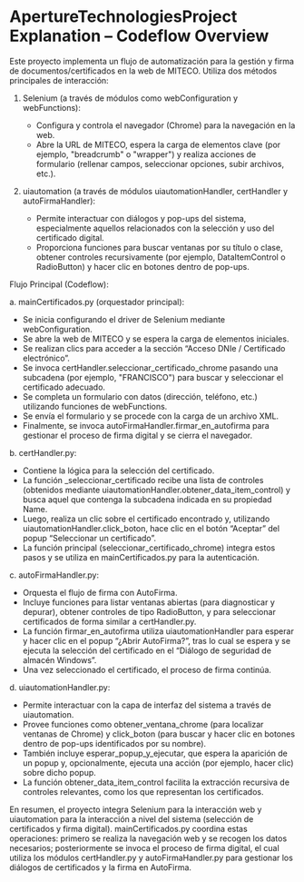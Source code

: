 # ApertureTechnologiesProject Explanation – Codeflow Overview

Este proyecto implementa un flujo de automatización para la gestión y firma de documentos/certificados en la web de MITECO. Utiliza dos métodos principales de interacción:

1. Selenium (a través de módulos como webConfiguration y webFunctions):  
   - Configura y controla el navegador (Chrome) para la navegación en la web.  
   - Abre la URL de MITECO, espera la carga de elementos clave (por ejemplo, "breadcrumb" o "wrapper") y realiza acciones de formulario (rellenar campos, seleccionar opciones, subir archivos, etc.).

2. uiautomation (a través de módulos uiautomationHandler, certHandler y autoFirmaHandler):  
   - Permite interactuar con diálogos y pop-ups del sistema, especialmente aquellos relacionados con la selección y uso del certificado digital.  
   - Proporciona funciones para buscar ventanas por su título o clase, obtener controles recursivamente (por ejemplo, DataItemControl o RadioButton) y hacer clic en botones dentro de pop-ups.
   
Flujo Principal (Codeflow):

a. mainCertificados.py (orquestador principal):
   - Se inicia configurando el driver de Selenium mediante webConfiguration.
   - Se abre la web de MITECO y se espera la carga de elementos iniciales.
   - Se realizan clics para acceder a la sección “Acceso DNIe / Certificado electrónico”.
   - Se invoca certHandler.seleccionar_certificado_chrome pasando una subcadena (por ejemplo, "FRANCISCO") para buscar y seleccionar el certificado adecuado.
   - Se completa un formulario con datos (dirección, teléfono, etc.) utilizando funciones de webFunctions.
   - Se envía el formulario y se procede con la carga de un archivo XML.
   - Finalmente, se invoca autoFirmaHandler.firmar_en_autofirma para gestionar el proceso de firma digital y se cierra el navegador.

b. certHandler.py:
   - Contiene la lógica para la selección del certificado.
   - La función _seleccionar_certificado recibe una lista de controles (obtenidos mediante uiautomationHandler.obtener_data_item_control) y busca aquel que contenga la subcadena indicada en su propiedad Name. 
   - Luego, realiza un clic sobre el certificado encontrado y, utilizando uiautomationHandler.click_boton, hace clic en el botón “Aceptar” del popup “Seleccionar un certificado”.
   - La función principal (seleccionar_certificado_chrome) integra estos pasos y se utiliza en mainCertificados.py para la autenticación.

c. autoFirmaHandler.py:
   - Orquesta el flujo de firma con AutoFirma.
   - Incluye funciones para listar ventanas abiertas (para diagnosticar y depurar), obtener controles de tipo RadioButton, y para seleccionar certificados de forma similar a certHandler.py.
   - La función firmar_en_autofirma utiliza uiautomationHandler para esperar y hacer clic en el popup “¿Abrir AutoFirma?”, tras lo cual se espera y se ejecuta la selección del certificado en el “Diálogo de seguridad de almacén Windows”.
   - Una vez seleccionado el certificado, el proceso de firma continúa.

d. uiautomationHandler.py:
   - Permite interactuar con la capa de interfaz del sistema a través de uiautomation.
   - Provee funciones como obtener_ventana_chrome (para localizar ventanas de Chrome) y click_boton (para buscar y hacer clic en botones dentro de pop-ups identificados por su nombre).
   - También incluye esperar_popup_y_ejecutar, que espera la aparición de un popup y, opcionalmente, ejecuta una acción (por ejemplo, hacer clic) sobre dicho popup.
   - La función obtener_data_item_control facilita la extracción recursiva de controles relevantes, como los que representan los certificados.

En resumen, el proyecto integra Selenium para la interacción web y uiautomation para la interacción a nivel del sistema (selección de certificados y firma digital). mainCertificados.py coordina estas operaciones: primero se realiza la navegación web y se recogen los datos necesarios; posteriormente se invoca el proceso de firma digital, el cual utiliza los módulos certHandler.py y autoFirmaHandler.py para gestionar los diálogos de certificados y la firma en AutoFirma.
